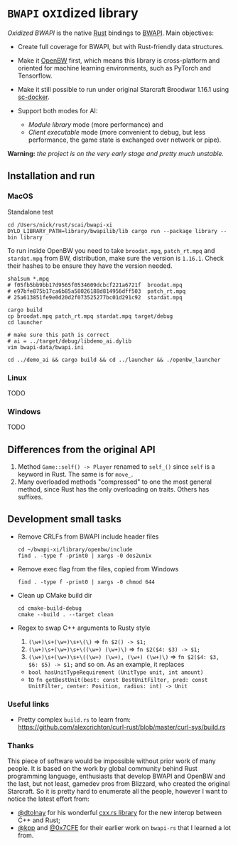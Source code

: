 # `BWAPI` o`XI`dized library
 
_Oxidized BWAPI_ is the native [Rust](https://github.com/rust-lang/rust) bindings 
to [BWAPI](https://github.com/bwapi/bwapi). Main objectives:

- Create full coverage for BWAPI, but with Rust-friendly data structures. 

- Make it [OpenBW](https://github.com/OpenBW/openbw) first, which means this library
  is cross-platform and oriented for machine learning environments,
  such as PyTorch and Tensorflow.
  
- Make it still possible to run under original Starcraft Broodwar 1.16.1 
  using [sc-docker](https://github.com/basil-ladder/sc-docker).
  
- Support both modes for AI: 
  - _Module library_ mode (more performance) and
  - _Client executable_ mode (more convenient to debug, but less performance, the
  game state is exchanged over network or pipe).

__Warning:__ _the project is on the very early stage and pretty much unstable._

## Installation and run

### MacOS

Standalone test
```shell
cd /Users/nick/rust/scai/bwapi-xi
DYLD_LIBRARY_PATH=library/bwapilib/lib cargo run --package library --bin library
```

To run inside OpenBW you need to take `broodat.mpq`, `patch_rt.mpq` and `stardat.mpq` from BW,
distribution, make sure the version is `1.16.1`. Check their hashes to be ensure they have the
version needed.

```shell
sha1sum *.mpq
# f05fb5bb9bb17d9565f0534609dcbcf221a6721f  broodat.mpq
# e97bfe875b17ca6b85a58026188d814956dff503  patch_rt.mpq
# 25a613851fe9e0d20d2f073525277bc01d291c92  stardat.mpq

cargo build
cp broodat.mpq patch_rt.mpq stardat.mpq target/debug
cd launcher

# make sure this path is correct
# ai = ../target/debug/libdemo_ai.dylib
vim bwapi-data/bwapi.ini

cd ../demo_ai && cargo build && cd ../launcher && ./openbw_launcher
```

### Linux
TODO

### Windows
TODO

## Differences from the original API

1. Method `Game::self() -> Player` renamed to `self_()` since `self` is a keyword in Rust. 
   The same is for `move_`.
2. Many overloaded methods "compressed" to one the most general method, since Rust 
   has the only overloading on traits. Others has suffixes.


## Development small tasks

- Remove CRLFs from BWAPI include header files
  ```shell
  cd ~/bwapi-xi/library/openbw/include
  find . -type f -print0 | xargs -0 dos2unix
  ```

- Remove exec flag from the files, copied from Windows
  ```shell
  find . -type f -print0 | xargs -0 chmod 644
  ```

- Clean up CMake build dir
  ```shell
  cd cmake-build-debug
  cmake --build . --target clean
  ```

- Regex to swap C++ arguments to Rusty style
  1. `(\w+)\s+(\w+)\s+\(\)` => `fn $2() -> $1;`
  2. `(\w+)\s+(\w+)\s+\((\w+) (\w+)\)` => `fn $2($4: $3) -> $1;` 
  3. `(\w+)\s+(\w+)\s+\((\w+) (\w+), (\w+) (\w+)\)` => `fn $2($4: $3, $6: $5) -> $1;` 
  and so on. As an example, it replaces
  - `bool hasUnitTypeRequirement (UnitType unit, int amount)`
  - to `fn getBestUnit(best: const BestUnitFilter, pred: const UnitFilter, center: Position, radius: int) -> Unit`
  

### Useful links

- Pretty complex `build.rs` to learn from: https://github.com/alexcrichton/curl-rust/blob/master/curl-sys/build.rs

### Thanks

This piece of software would be impossible without prior work of many people. It is based
on the work by global community behind Rust programming language, enthusiasts that develop BWAPI 
and OpenBW and the last, but not least, gamedev pros from Blizzard, who created the original Starcraft.
So it is pretty hard to enumerate all the people, however I want to notice the latest effort from:

- [@dtolnay](https://github.com/dtolnay) for his wonderful [cxx.rs library](https://github.com/dtolnay/cxx) for the new interop between C++ and Rust;
- [@kpp](https://github.com/kpp) and [@0x7CFE](https://github.com/0x7CFE) for their earlier work on `bwapi-rs` that I learned a lot from.
